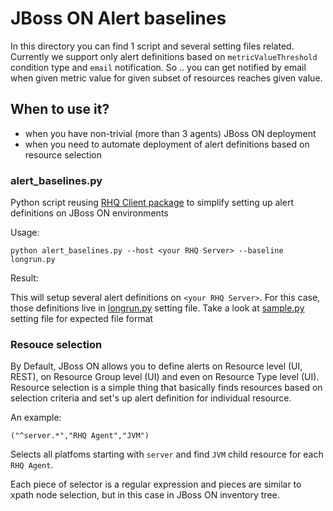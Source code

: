 # JBoss ON Alert baselines

In this directory you can find 1 script and several setting files related. Currently we support only 
alert definitions based on `metricValueThreshold` condition type and `email` notification. So .. you can 
get notified by email when given metric value for given subset of resources reaches given value.

## When to use it?
 * when you have non-trivial (more than 3 agents) JBoss ON deployment
 * when you need to automate deployment of alert definitions based on resource selection 

### alert_baselines.py

Python script reusing [RHQ Client package](../rhq) to simplify setting up alert definitions on JBoss ON environments

Usage:

    python alert_baselines.py --host <your RHQ Server> --baseline longrun.py

Result:

This will setup several alert definitions on `<your RHQ Server>`. For this case, those definitions live in [longrun.py](longrun.py) setting file. Take a look at [sample.py](sample.py) setting file for expected file format

### Resouce selection

By Default, JBoss ON allows you to define alerts on Resource level (UI, REST), on Resource Group level 
(UI) and even on Resource Type level (UI). Resource selection is a simple thing that basically finds 
resources based on selection criteria and set's up alert definition for individual resource.

An example:

    ("^server.*","RHQ Agent","JVM")
    
Selects all platfoms starting with `server` and find `JVM` child resource for each `RHQ Agent`.

Each piece of selector is a regular expression and pieces are similar to xpath node selection, but in this case in JBoss ON inventory tree.

